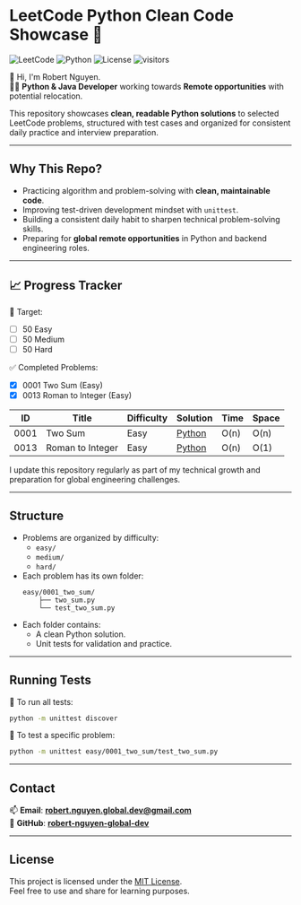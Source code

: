 # LeetCode Python Clean Code Showcase 🚀

![LeetCode](https://img.shields.io/badge/LeetCode-Active-brightgreen)
![Python](https://img.shields.io/badge/language-python-blue)
![License](https://img.shields.io/badge/license-MIT-blue.svg)
![visitors](https://visitor-badge.laobi.icu/badge?page_id=robert-nguyen-global-dev.leetcode-python-showcase)

👋 Hi, I'm Robert Nguyen.  
👨‍💻 **Python & Java Developer** working towards **Remote opportunities** with potential relocation.

This repository showcases **clean, readable Python solutions** to selected LeetCode problems, structured with test cases and organized for consistent daily practice and interview preparation.

---

## Why This Repo?

- Practicing algorithm and problem-solving with **clean, maintainable code**.
- Improving test-driven development mindset with `unittest`.
- Building a consistent daily habit to sharpen technical problem-solving skills.
- Preparing for **global remote opportunities** in Python and backend engineering roles.

---

## 📈 Progress Tracker
🎯 Target:
- [ ] 50 Easy
- [ ] 50 Medium
- [ ] 50 Hard

✅ Completed Problems:
- [x] 0001 Two Sum (Easy)
- [x] 0013 Roman to Integer (Easy)

| ID   | Title            | Difficulty | Solution                                           | Time | Space |
| ---- | ---------------- | ---------- | -------------------------------------------------- | ---- | ----- |
| 0001 | Two Sum          | Easy       | [Python](./easy/0001_two_sum/two_sum.py)           | O(n) | O(n)  |
| 0013 | Roman to Integer | Easy       | [Python](./easy/0013_roman_to_int/roman_to_int.py) | O(n) | O(1)  |

I update this repository regularly as part of my technical growth and preparation for global engineering challenges.

---

## Structure

- Problems are organized by difficulty:
    - `easy/`
    - `medium/`
    - `hard/`
- Each problem has its own folder:
    ```
    easy/0001_two_sum/
        ├── two_sum.py
        └── test_two_sum.py
    ```
- Each folder contains:
    - A clean Python solution.
    - Unit tests for validation and practice.

---

## Running Tests

🚀 To run all tests:
```bash
python -m unittest discover
```
🚀 To test a specific problem:
```bash
python -m unittest easy/0001_two_sum/test_two_sum.py
```

---

## Contact

📫 **Email**: [**robert.nguyen.global.dev@gmail.com**](mailto:robert.nguyen.global.dev@gmail.com)  
🔗 **GitHub**: [**robert-nguyen-global-dev**](https://github.com/robert-nguyen-global-dev)

---

## License

This project is licensed under the [MIT License](LICENSE).  
Feel free to use and share for learning purposes.
